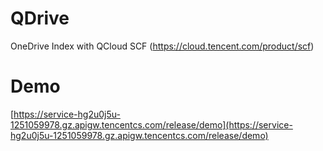 # QDrive
OneDrive Index with QCloud SCF (https://cloud.tencent.com/product/scf)


# Demo

[https://service-hg2u0j5u-1251059978.gz.apigw.tencentcs.com/release/demo](https://service-hg2u0j5u-1251059978.gz.apigw.tencentcs.com/release/demo)
